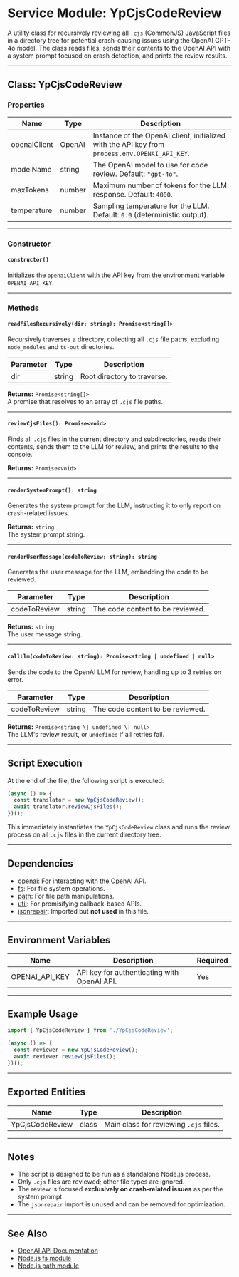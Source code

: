 # Service Module: YpCjsCodeReview

A utility class for recursively reviewing all `.cjs` (CommonJS) JavaScript files in a directory tree for potential crash-causing issues using the OpenAI GPT-4o model. The class reads files, sends their contents to the OpenAI API with a system prompt focused on crash detection, and prints the review results.

---

## Class: YpCjsCodeReview

### Properties

| Name         | Type     | Description                                                                                 |
|--------------|----------|---------------------------------------------------------------------------------------------|
| openaiClient | OpenAI   | Instance of the OpenAI client, initialized with the API key from `process.env.OPENAI_API_KEY`.|
| modelName    | string   | The OpenAI model to use for code review. Default: `"gpt-4o"`.                              |
| maxTokens    | number   | Maximum number of tokens for the LLM response. Default: `4000`.                            |
| temperature  | number   | Sampling temperature for the LLM. Default: `0.0` (deterministic output).                   |

---

### Constructor

#### `constructor()`

Initializes the `openaiClient` with the API key from the environment variable `OPENAI_API_KEY`.

---

### Methods

#### `readFilesRecursively(dir: string): Promise<string[]>`

Recursively traverses a directory, collecting all `.cjs` file paths, excluding `node_modules` and `ts-out` directories.

| Parameter | Type   | Description                |
|-----------|--------|----------------------------|
| dir       | string | Root directory to traverse. |

**Returns:** `Promise<string[]>`  
A promise that resolves to an array of `.cjs` file paths.

---

#### `reviewCjsFiles(): Promise<void>`

Finds all `.cjs` files in the current directory and subdirectories, reads their contents, sends them to the LLM for review, and prints the results to the console.

**Returns:** `Promise<void>`

---

#### `renderSystemPrompt(): string`

Generates the system prompt for the LLM, instructing it to only report on crash-related issues.

**Returns:** `string`  
The system prompt string.

---

#### `renderUserMessage(codeToReview: string): string`

Generates the user message for the LLM, embedding the code to be reviewed.

| Parameter     | Type   | Description                        |
|---------------|--------|------------------------------------|
| codeToReview  | string | The code content to be reviewed.   |

**Returns:** `string`  
The user message string.

---

#### `callLlm(codeToReview: string): Promise<string | undefined | null>`

Sends the code to the OpenAI LLM for review, handling up to 3 retries on error.

| Parameter     | Type   | Description                        |
|---------------|--------|------------------------------------|
| codeToReview  | string | The code content to be reviewed.   |

**Returns:** `Promise<string \| undefined \| null>`  
The LLM's review result, or `undefined` if all retries fail.

---

## Script Execution

At the end of the file, the following script is executed:

```typescript
(async () => {
  const translator = new YpCjsCodeReview();
  await translator.reviewCjsFiles();
})();
```

This immediately instantiates the `YpCjsCodeReview` class and runs the review process on all `.cjs` files in the current directory tree.

---

## Dependencies

- [openai](https://www.npmjs.com/package/openai): For interacting with the OpenAI API.
- [fs](https://nodejs.org/api/fs.html): For file system operations.
- [path](https://nodejs.org/api/path.html): For file path manipulations.
- [util](https://nodejs.org/api/util.html): For promisifying callback-based APIs.
- [jsonrepair](https://www.npmjs.com/package/jsonrepair): Imported but **not used** in this file.

---

## Environment Variables

| Name              | Description                                 | Required |
|-------------------|---------------------------------------------|----------|
| OPENAI_API_KEY    | API key for authenticating with OpenAI API. | Yes      |

---

## Example Usage

```typescript
import { YpCjsCodeReview } from './YpCjsCodeReview';

(async () => {
  const reviewer = new YpCjsCodeReview();
  await reviewer.reviewCjsFiles();
})();
```

---

## Exported Entities

| Name              | Type     | Description                                  |
|-------------------|----------|----------------------------------------------|
| YpCjsCodeReview   | class    | Main class for reviewing `.cjs` files.       |

---

## Notes

- The script is designed to be run as a standalone Node.js process.
- Only `.cjs` files are reviewed; other file types are ignored.
- The review is focused **exclusively on crash-related issues** as per the system prompt.
- The `jsonrepair` import is unused and can be removed for optimization.

---

## See Also

- [OpenAI API Documentation](https://platform.openai.com/docs/api-reference/introduction)
- [Node.js fs module](https://nodejs.org/api/fs.html)
- [Node.js path module](https://nodejs.org/api/path.html)
